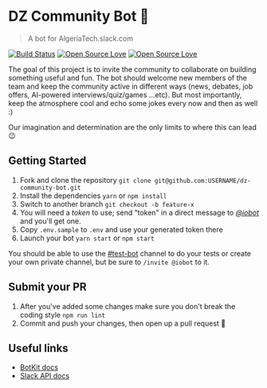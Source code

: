 # DZ Community Bot 🤖
> A bot for AlgeriaTech.slack.com

[![Build Status](https://travis-ci.org/boennemann/badges.svg?branch=master)](https://travis-ci.org/algeriatech/dz-community-bot)
[![Open Source Love](https://badges.frapsoft.com/os/mit/mit.svg?v=102)](https://github.com/ellerbrock/open-source-badge/)
[![Open Source Love](https://badges.frapsoft.com/os/v1/open-source.svg?v=102)](https://github.com/ellerbrock/open-source-badge/)



The goal of this project is to invite the community to collaborate on building something useful and fun.
The bot should welcome new members of the team and keep the community active in different ways (news, debates,
job offers, AI-powered interviews/quiz/games ...etc).
But most importantly, keep the atmosphere cool and echo some jokes every now and then as well :)

Our imagination and determination are the only limits to where this can lead :wink:


## Getting Started

1. Fork and clone the repository
`git clone git@github.com:USERNAME/dz-community-bot.git`
2. Install the dependencies
`yarn` or `npm install`
3. Switch to another branch
`git checkout -b feature-x`
4. You will need a _token_ to use; send "token"  in a direct message to _[@iobot]_ and you'll get one.
5. Copy `.env.sample` to `.env` and use your generated token there
6. Launch your bot
`yarn start` or `npm start`

You should be able to use the [#test-bot] channel to do your tests or create your own private channel, but be sure to `/invite @iobot` to it.

## Submit your PR

1. After you've added some changes make sure you don't break the coding style
`npm run lint`
2. Commit and push your changes, then open up a pull request :rocket:

## Useful links
- [BotKit docs](https://github.com/howdyai/botkit/blob/master/readme-slack.md)
- [Slack API docs](https://api.slack.com/)


[@iobot]: https://algeriatech.slack.com/messages/@iobot/
[#test-bot]: https://algeriatech.slack.com/messages/test-bot/
